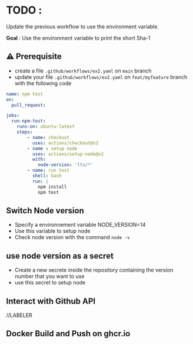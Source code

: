 # TODO :

Update the previous workflow to use the environment variable.

**Goal** : Use the environment variable to print the short Sha-1 

## ⚠️ Prerequisite

* create a file `.github/workflows/ex2.yaml` on `main` branch
* update your file `.github/workflows/ex2.yaml` on `feat/myfeature` branch with the following code

```yaml   
name: npm test
on: 
  pull_request:

jobs:
  run-npm-test:
    runs-on: ubuntu-latest
    steps:
        - name: checkout
          uses: actions/checkout@v2
        - name : setup node
          uses: actions/setup-node@v2
          with:
            node-version: 'lts/*'
        - name: run test
          shell: bash
          run: |
            npm install
            npm test
```

## Switch Node version
 
* Specify a environnement variable NODE_VERSION=14
* Use this variable to setup node
* Check node version with the command `node -v`

## use node version as a secret

* Create a new secrete inside the repository containing the version number that you want to use 
* use this secret to setup node


## Interact with Github API

//LABELER

## Docker Build and Push on ghcr.io
